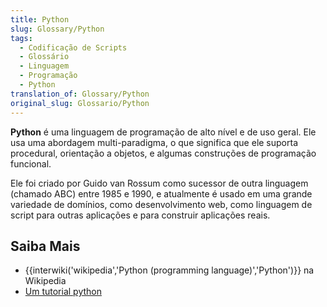 ```yaml
---
title: Python
slug: Glossary/Python
tags:
  - Codificação de Scripts
  - Glossário
  - Linguagem
  - Programação
  - Python
translation_of: Glossary/Python
original_slug: Glossario/Python
---
```

**Python** é uma linguagem de programação de alto nível e de uso geral. Ele usa uma abordagem multi-paradigma, o que significa que ele suporta procedural, orientação a objetos, e algumas construções de programação funcional.

Ele foi criado por Guido van Rossum como sucessor de outra linguagem (chamado ABC) entre 1985 e 1990, e atualmente é usado em uma grande variedade de domínios, como desenvolvimento web, como linguagem de script para outras aplicações e para construir aplicações reais.

## Saiba Mais

- {{interwiki('wikipedia','Python (programming language)','Python')}} na Wikipedia
- [Um tutorial python](https://www.tutorialspoint.com/python/index.htm)
